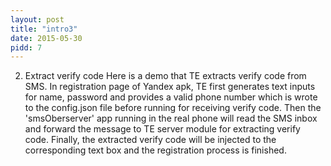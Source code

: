 ```yaml
---
layout: post
title: "intro3"
date: 2015-05-30
pidd: 7
---
```

2. Extract verify code
    Here is a demo that TE extracts verify code from SMS. In registration page of Yandex apk, TE first generates text inputs for name, password and provides a valid phone number which is wrote to the config.json file before running for receiving verify code. Then the 'smsOberserver' app running in the real phone will read the SMS inbox and forward the message to TE server module for extracting verify code. Finally, the extracted verify code will be injected to the corresponding text box and the registration process is finished. 